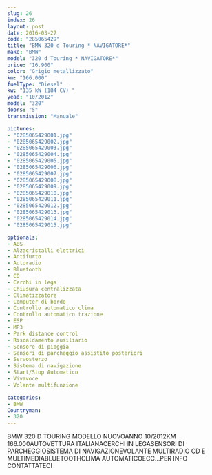 ```yaml
---
slug: 26
index: 26
layout: post
date: 2016-03-27
code: "285065429"
title: "BMW 320 d Touring * NAVIGATORE*"
make: "BMW"
model: "320 d Touring * NAVIGATORE*"
price: "16.900"
color: "Grigio metallizzato"
km: "166.000"
fuelType: "Diesel"
kw: "135 kW (184 CV) "
yead: "10/2012"
model: "320"
doors: "5"
transmission: "Manuale"

pictures:
- "0285065429001.jpg"
- "0285065429002.jpg"
- "0285065429003.jpg"
- "0285065429004.jpg"
- "0285065429005.jpg"
- "0285065429006.jpg"
- "0285065429007.jpg"
- "0285065429008.jpg"
- "0285065429009.jpg"
- "0285065429010.jpg"
- "0285065429011.jpg"
- "0285065429012.jpg"
- "0285065429013.jpg"
- "0285065429014.jpg"
- "0285065429015.jpg"

optionals:
- ABS
- Alzacristalli elettrici
- Antifurto
- Autoradio
- Bluetooth
- CD
- Cerchi in lega
- Chiusura centralizzata
- Climatizzatore
- Computer di bordo
- Controllo automatico clima
- Controllo automatico trazione
- ESP
- MP3
- Park distance control
- Riscaldamento ausiliario
- Sensore di pioggia
- Sensori di parcheggio assistito posteriori
- Servosterzo
- Sistema di navigazione
- Start/Stop Automatico
- Vivavoce
- Volante multifunzione

categories:
- BMW
Countryman:
- 320
---
```

BMW 320 D TOURING MODELLO NUOVOANNO 10/2012KM 166.000AUTOVETTURA ITALIANACERCHI IN LEGASENSORI DI PARCHEGGIOSISTEMA DI NAVIGAZIONEVOLANTE MULTIRADIO CD E MULTIMEDIABLUETOOTHCLIMA AUTOMATICOECC...PER INFO CONTATTATECI